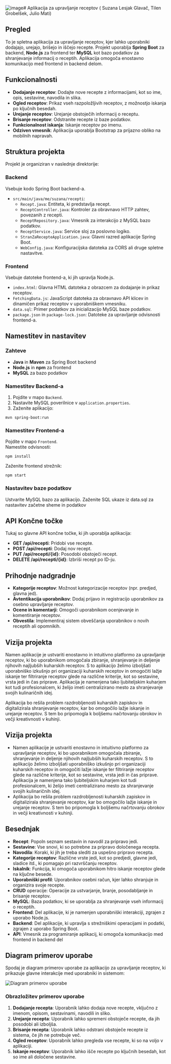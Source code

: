 ![image](https://github.com/user-attachments/assets/4c2e5398-0271-489e-becf-237d4a0dc8f9)# Aplikacija za upravljanje receptov ( Suzana Lesjak Glavač, Tilen Grobelšek, Julio Mati)

## Pregled
To je spletna aplikacija za upravljanje receptov, kjer lahko uporabniki dodajajo, urejajo, brišejo in iščejo recepte. Projekt uporablja **Spring Boot** za backend, **Node.js** za frontend ter **MySQL** kot bazo podatkov za shranjevanje informacij o receptih. Aplikacija omogoča enostavno komunikacijo med frontend in backend delom.

## Funkcionalnosti
- **Dodajanje receptov**: Dodajte nove recepte z informacijami, kot so ime, opis, sestavine, navodila in slika.
- **Ogled receptov**: Prikaz vseh razpoložljivih receptov, z možnostjo iskanja po ključnih besedah.
- **Urejanje receptov**: Urejanje obstoječih informacij o receptu.
- **Brisanje receptov**: Odstranite recepte iz baze podatkov.
- **Funkcionalnost iskanja**: Iskanje receptov po imenu.
- **Odziven vmesnik**: Aplikacija uporablja Bootstrap za prijazno obliko na mobilnih napravah.

## Struktura projekta
Projekt je organiziran v naslednje direktorije:

### Backend
Vsebuje kodo Spring Boot backend-a.

- `src/main/java/me/suzana/recepti`: 
  - `Recept.java`: Entiteta, ki predstavlja recept.
  - `ReceptController.java`: Kontroler za obravnavo HTTP zahtev, povezanih z recepti.
  - `ReceptRepository.java`: Vmesnik za interakcijo z MySQL bazo podatkov.
  - `ReceptService.java`: Service sloj za poslovno logiko.
  - `StranZaRecepteApplication.java`: Glavni razred aplikacije Spring Boot.
  - `WebConfig.java`: Konfiguracijska datoteka za CORS ali druge spletne nastavitve.

### Frontend
Vsebuje datoteke frontend-a, ki jih upravlja Node.js.

- `index.html`: Glavna HTML datoteka z obrazcem za dodajanje in prikaz receptov.
- `FetchingData.js`: JavaScript datoteka za obravnavo API klicev in dinamičen prikaz receptov v uporabniškem vmesniku.
- `data.sql`: Primer podatkov za inicializacijo MySQL baze podatkov.
- `package.json` in `package-lock.json`: Datoteke za upravljanje odvisnosti frontend-a.

## Namestitev in nastavitev

### Zahteve
- **Java** in **Maven** za Spring Boot backend
- **Node.js** in **npm** za frontend
- **MySQL** za bazo podatkov

### Namestitev Backend-a
1. Pojdite v mapo `Backend`.
2. Nastavite MySQL poverilnice v `application.properties`.
3. Zaženite aplikacijo:
   
`mvn spring-boot:run`

### Namestitev Frontend-a  
Pojdite v mapo `Frontend`.  
Namestite odvisnosti:  

`npm install`

Zaženite frontend strežnik:

`npm start`

### Nastavitev baze podatkov
Ustvarite MySQL bazo za aplikacijo.
Zaženite SQL ukaze iz data.sql za nastavitev začetne sheme in podatkov

## API Končne točke
Tukaj so glavne API končne točke, ki jih uporablja aplikacija:

- **GET /api/recepti**: Pridobi vse recepte.
- **POST /api/recepti**: Dodaj nov recept.
- **PUT /api/recepti/{id}**: Posodobi obstoječi recept.
- **DELETE /api/recepti/{id}**: Izbriši recept po ID-ju.

## Prihodnje nadgradnje

- **Kategorije receptov**: Možnost kategorizacije receptov (npr. predjed, glavna jed).
- **Avtentikacija uporabnikov**: Dodaj prijavo in registracijo uporabnikov za osebno upravljanje receptov.
- **Ocene in komentarji**: Omogoči uporabnikom ocenjevanje in komentiranje receptov.
- **Obvestila**: Implementiraj sistem obveščanja uporabnikov o novih receptih ali opomnikih.

## Vizija projekta
Namen aplikacije je ustvariti enostavno in intuitivno platformo za upravljanje receptov, ki bo uporabnikom omogočala zbiranje, shranjevanje in deljenje njihovih najljubših kuharskih receptov. S to aplikacijo želimo izboljšati uporabniško izkušnjo pri organizaciji kuharskih receptov in omogočiti lažje iskanje ter filtriranje receptov glede na različne kriterije, kot so sestavine, vrsta jedi in čas priprave. Aplikacija je namenjena tako ljubiteljskim kuharjem kot tudi profesionalcem, ki želijo imeti centralizirano mesto za shranjevanje svojih kulinaričnih idej.

Aplikacija bo rešila problem razdrobljenosti kuharskih zapiskov in digitalizirala shranjevanje receptov, kar bo omogočilo lažje iskanje in urejanje receptov. S tem bo pripomogla k boljšemu načrtovanju obrokov in večji kreativnosti v kuhinji.

## Vizija projekta
- Namen aplikacije je ustvariti enostavno in intuitivno platformo za upravljanje receptov, ki bo uporabnikom omogočala zbiranje, shranjevanje in deljenje njihovih najljubših kuharskih receptov. S to aplikacijo želimo izboljšati uporabniško izkušnjo pri organizaciji kuharskih receptov in omogočiti lažje iskanje ter filtriranje receptov glede na različne kriterije, kot so sestavine, vrsta jedi in čas priprave. Aplikacija je namenjena tako ljubiteljskim kuharjem kot tudi profesionalcem, ki želijo imeti centralizirano mesto za shranjevanje svojih kulinaričnih idej.
- Aplikacija bo rešila problem razdrobljenosti kuharskih zapiskov in digitalizirala shranjevanje receptov, kar bo omogočilo lažje iskanje in urejanje receptov. S tem bo pripomogla k boljšemu načrtovanju obrokov in večji kreativnosti v kuhinji.

## Besednjak
- **Recept**: Popoln seznam sestavin in navodil za pripravo jedi.
- **Sestavine**: Vse snovi, ki so potrebne za pripravo določenega recepta.
- **Navodila**: Koraki, ki jih je treba slediti za uspešno pripravo recepta.
- **Kategorije receptov**: Različne vrste jedi, kot so predjedi, glavne jedi, sladice itd., ki pomagajo pri razvrščanju receptov.
- **Iskalnik**: Funkcija, ki omogoča uporabnikom hitro iskanje receptov glede na ključne besede.
- **Uporabniški profil**: Uporabnikov osebni račun, kjer lahko shranjuje in organizira svoje recepte.
- **CRUD** operacije: Operacije za ustvarjanje, branje, posodabljanje in brisanje receptov.
- **MySQL**: Baza podatkov, ki se uporablja za shranjevanje vseh informacij o receptih.
- **Frontend**: Del aplikacije, ki je namenjen uporabniški interakciji, zgrajen z uporabo Node.js.
- **Backend**: Del aplikacije, ki upravlja s strežniškimi operacijami in podatki, zgrajen z uporabo Spring Boot.
- **API**: Vmesnik za programiranje aplikacij, ki omogoča komunikacijo med frontend in backend del

## Diagram primerov uporabe

Spodaj je diagram primerov uporabe za aplikacijo za upravljanje receptov, ki prikazuje glavne interakcije med uporabniki in sistemom:

![Diagram primerov uporabe](Frontend/images/dpu.png)

### Obrazložitev primerov uporabe

1. **Dodajanje recepta**: Uporabnik lahko dodaja nove recepte, vključno z imenom, opisom, sestavinami, navodili in sliko.
2. **Urejanje recepta**: Uporabnik lahko spremeni obstoječe recepte, da jih posodobi ali izboljša.
3. **Brisanje recepta**: Uporabnik lahko odstrani obstoječe recepte iz sistema, če jih ne potrebuje več.
4. **Ogled receptov**: Uporabnik lahko pregleda vse recepte, ki so na voljo v aplikaciji.
5. **Iskanje receptov**: Uporabnik lahko išče recepte po ključnih besedah, kot so ime ali določene sestavine.
